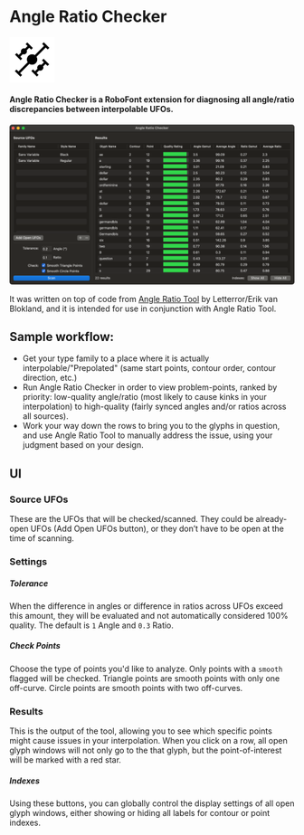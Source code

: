 # Angle Ratio Checker

<img src="./images/mechanic_icon.png"  width="80">

#### Angle Ratio Checker is a RoboFont extension for diagnosing all angle/ratio discrepancies between interpolable UFOs.

<img src="./images/ui.png">

It was written on top of code from [Angle Ratio Tool](https://github.com/LettError/angleRatioTool) by Letterror/Erik van Blokland, and it is intended for use in conjunction with Angle Ratio Tool.

## Sample workflow:
- Get your type family to a place where it is actually interpolable/"Prepolated" (same start points, contour order, contour direction, etc.)
- Run Angle Ratio Checker in order to view problem-points, ranked by priority: low-quality angle/ratio (most likely to cause kinks in your interpolation) to high-quality (fairly synced angles and/or ratios across all sources).
- Work your way down the rows to bring you to the glyphs in question, and use Angle Ratio Tool to manually address the issue, using your judgment based on your design.


## UI

### Source UFOs
These are the UFOs that will be checked/scanned. They could be already-open UFOs (Add Open UFOs button), or they don’t have to be open at the time of scanning.

### Settings

##### Tolerance
When the difference in angles or difference in ratios across UFOs exceed this amount, they will be evaluated and not automatically considered 100% quality. The default is `1` Angle and `0.3` Ratio.

##### Check Points
Choose the type of points you'd like to analyze. Only points with a `smooth` flagged will be checked. Triangle points are smooth points with only one off-curve. Circle points are smooth points with two off-curves.

### Results
This is the output of the tool, allowing you to see which specific points might cause issues in your interpolation. When you click on a row, all open glyph windows will not only go to the that glyph, but the point-of-interest will be marked with a red star.

##### Indexes
Using these buttons, you can globally control the display settings of all open glyph windows, either showing or hiding all labels for contour or point indexes.

